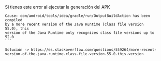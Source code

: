 Si tienes este error al ejecutar la generación del APK

````
Cause: com/android/tools/idea/gradle/run/OutputBuildAction has been compiled 
by a more recent version of the Java Runtime (class file version 55.0), this 
version of the Java Runtime only recognizes class file versions up to 52.0
```

Solución -> https://es.stackoverflow.com/questions/559264/more-recent-version-of-the-java-runtime-class-file-version-55-0-this-version